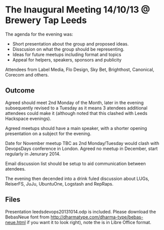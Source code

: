 The Inaugural Meeting 14/10/13 @ Brewery Tap Leeds
==================================================

The agenda for the evening was:

* Short presentation about the group and proposed ideas.
* Disscusion on what the group should be representing.
* Ideas for future meetups including format and topics
* Appeal for helpers, speakers, sponsors and publicity

Attendees from Label Media, Flo Design, Sky Bet, Brighthost, Canonical, Corecom and others.

Outcome
-------

Agreed should meet 2nd Monday of the Month, later in the evening subsequently revised to a Tuesday as it means 3 atendees additional attendees could make it (although noted that this clashed with Leeds Hackspace evenings).

Agreed meetups should have a main speaker, with a shorter opening presentation on a subject for the evening. 

Date for November meetup TBC as 2nd Monday/Tuesday would clash with DevopsDays conference in London. Agreed no meetup in December, start regularly in Jenurary 2014.

Email discussion list should be setup to aid communication between atendees.

The evening then decended into a drink fuled discussion about LUGs, ReiserFS, JuJu, UbuntuOne, Logstash and RepRaps.

Files
-----

Presentation leedsdevops20131014.odp is included. Please download the BebasNeue font from http://dharmatype.com/dharma-type/bebas-neue.html if you want it to look right), note the is in Libre Office format.